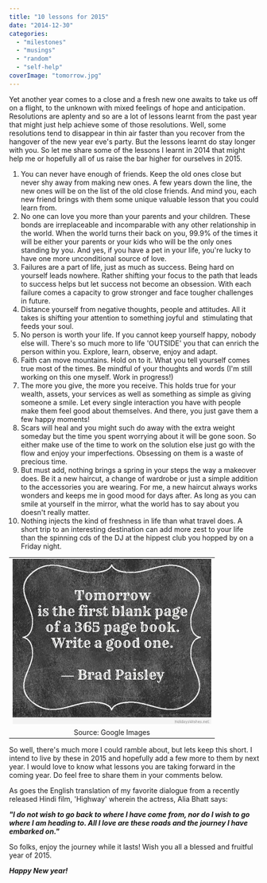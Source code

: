 ```yaml
---
title: "10 lessons for 2015"
date: "2014-12-30"
categories: 
  - "milestones"
  - "musings"
  - "random"
  - "self-help"
coverImage: "tomorrow.jpg"
---
```


Yet another year comes to a close and a fresh new one awaits to take us off on a flight, to the unknown with mixed feelings of hope and anticipation. Resolutions are aplenty and so are a lot of lessons learnt from the past year that might just help achieve some of those resolutions. Well, some resolutions tend to disappear in thin air faster than you recover from the hangover of the new year eve's party. But the lessons learnt do stay longer with you. So let me share some of the lessons I learnt in 2014 that might help me or hopefully all of us raise the bar higher for ourselves in 2015.

1. You can never have enough of friends. Keep the old ones close but never shy away from making new ones. A few years down the line, the new ones will be on the list of the old close friends. And mind you, each new friend brings with them some unique valuable lesson that you could learn from.
2. No one can love you more than your parents and your children. These bonds are irreplaceable and incomparable with any other relationship in the world. When the world turns their back on you, 99.9% of the times it will be either your parents or your kids who will be the only ones standing by you. And yes, if you have a pet in your life, you're lucky to have one more unconditional source of love.
3. Failures are a part of life, just as much as success. Being hard on yourself leads nowhere. Rather shifting your focus to the path that leads to success helps but let success not become an obsession. With each failure comes a capacity to grow stronger and face tougher challenges in future.
4. Distance yourself from negative thoughts, people and attitudes. All it takes is shifting your attention to something joyful and  stimulating that feeds your soul.
5. No person is worth your life. If you cannot keep yourself happy, nobody else will. There's so much more to life 'OUTSIDE' you that can enrich the person within you. Explore, learn, observe, enjoy and adapt.
6. Faith can move mountains. Hold on to it. What you tell yourself comes true most of the times. Be mindful of your thoughts and words (I'm still working on this one myself. Work in progress!)
7. The more you give, the more you receive. This holds true for your wealth, assets, your services as well as something as simple as giving someone a smile. Let every single interaction you have with people make them feel good about themselves. And there, you just gave them a few happy moments!
8. Scars will heal and you might such do away with the extra weight someday but the time you spent worrying about it will be gone soon. So either make use of the time to work on the solution else just go with the flow and enjoy your imperfections. Obsessing on them is a waste of precious time.
9. But must add, nothing brings a spring in your steps the way a makeover does. Be it a new haircut, a change of wardrobe or just a simple addition to the accessories you are wearing. For me, a new haircut always works wonders and keeps me in good mood for days after. As long as you can smile at yourself in the mirror, what the world has to say about you doesn't really matter.
10. Nothing injects the kind of freshness in life than what travel does. A short trip to an interesting destination can add more zest to your life than the spinning cds of the DJ at the hippest club you hopped by on a Friday night.

<table class="tr-caption-container" style="margin-left: auto; margin-right: auto; text-align: center;" cellspacing="0" cellpadding="0" align="center"><tbody><tr><td style="text-align: center;"><a style="margin-left: auto; margin-right: auto;" href="http://ifsbutsandsetcs.com/wp-content/uploads/2014/12/tomorrow.jpg"><img src="images/tomorrow.jpg" width="400" height="332" border="0"></a></td></tr><tr><td class="tr-caption" style="text-align: center;">Source: Google Images</td></tr></tbody></table>

So well, there's much more I could ramble about, but lets keep this short. I intend to live by these in 2015 and hopefully add a few more to them by next year. I would love to know what lessons you are taking forward in the coming year. Do feel free to share them in your comments below.

As goes the English translation of my favorite dialogue from a recently released Hindi film, 'Highway' wherein the actress, Alia Bhatt says:

**_"I do not wish to go back to where I have come from, nor do I wish to go where I am heading to. All I love are these roads and the journey I have embarked on."_** 

So folks, enjoy the journey while it lasts! Wish you all a blessed and fruitful year of 2015.

**_Happy New year!_**
